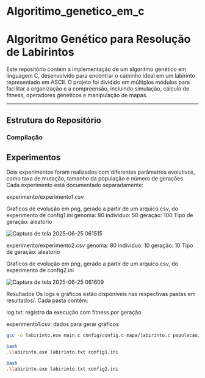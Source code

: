 # Algoritimo_genetico_em_c
# Algoritmo Genético para Resolução de Labirintos

Este repositório contém a implementação de um algoritmo genético em linguagem C, desenvolvido para encontrar o caminho ideal em um labirinto representado em ASCII. O projeto foi dividido em múltiplos módulos para facilitar a organização e a compreensão, incluindo simulação, cálculo de fitness, operadores genéticos e manipulação de mapas.

---

## Estrutura do Repositório

### Compilação

## Experimentos
Dois experimentos foram realizados com diferentes parâmetros evolutivos, como taxa de mutação, tamanho da população e número de gerações. Cada experimento está documentado separadamente:

experimento/experimento1.csv

Graficos de evolução em png, gerado a partir de um arquico csv, do experimento de config1.ini
genoma: 80
individuo: 50
geração: 100
Tipo de geração: aleatorio

![Captura de tela 2025-06-25 061515](https://github.com/user-attachments/assets/d1b8e355-1a84-4613-aec6-108a0563092e)


experimento/experimento2.csv
genoma: 80
individuo: 10
geração: 10
Tipo de geração: aleatorio

Graficos de evolução em png, gerado a partir de um arquico csv, do experimento de config2.ini

![Captura de tela 2025-06-25 061609](https://github.com/user-attachments/assets/940145ef-d569-48ca-b399-5be01c323366)


Resultados
Os logs e gráficos estão disponíveis nas respectivas pastas em resultados/. Cada pasta contém:

log.txt: registro da execução com fitness por geração

experimento1.csv: dados para gerar gráficos


```bash
gcc -o labirinto.exe main.c config/config.c mapa/labirinto.c populacao/populacao.c populacao/individuo.c genetico/genetico.c

bash
.\labirinto.exe labirinto.txt config1.ini

bash
.\labirinto.exe labirinto.txt config2.ini


